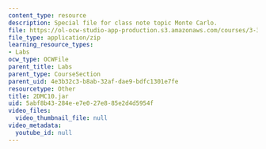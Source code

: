 ```yaml
---
content_type: resource
description: Special file for class note topic Monte Carlo.
file: https://ol-ocw-studio-app-production.s3.amazonaws.com/courses/3-320-atomistic-computer-modeling-of-materials-sma-5107-spring-2005/5abf8b43284ee7e027e885e2d4d5954f_2DMC10.jar
file_type: application/zip
learning_resource_types:
- Labs
ocw_type: OCWFile
parent_title: Labs
parent_type: CourseSection
parent_uid: 4e3b32c3-b8ab-32af-dae9-bdfc1301e7fe
resourcetype: Other
title: 2DMC10.jar
uid: 5abf8b43-284e-e7e0-27e8-85e2d4d5954f
video_files:
  video_thumbnail_file: null
video_metadata:
  youtube_id: null
---
```

